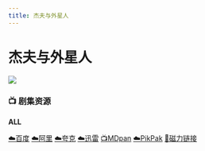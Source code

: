 ```yaml
---
title: 杰夫与外星人
---
```


# 杰夫与外星人
![](/assets/image/杰夫与外星人.jpg)

### 📺 剧集资源

**ALL**  <Badge type="tip" text="MaxPayen999" />

[☁️百度](https://pan.baidu.com/s/1ecHj3MMn04aHOoFZr_Vx1A?pwd=xx48)  [☁️阿里](https://www.aliyundrive.com/s/aw8i43rE7BP)  [☁️夸克](https://pan.quark.cn/s/b91336f22c38)  [☁️迅雷](https://pan.xunlei.com/s/VNnhPs-WO6DliGBEYx6Sab_AA1?pwd=bhxu#)  [📺MDpan](https://pan.mdsub.top/%E6%9D%B0%E5%A4%AB%E4%B8%8E%E5%A4%96%E6%98%9F%E4%BA%BA)  [☁️PikPak](https://mypikpak.com/s/VNmWZRTWc0vAx5kQdGFwktlso1) [🧲磁力链接](magnet:?xt=urn:btih:57586c16740f7ac2937727770aa00cd40114236)